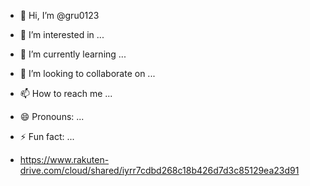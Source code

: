 - 👋 Hi, I’m @gru0123
- 👀 I’m interested in ...
- 🌱 I’m currently learning ...
- 💞️ I’m looking to collaborate on ...
- 📫 How to reach me ...
- 😄 Pronouns: ...
- ⚡ Fun fact: ...

- https://www.rakuten-drive.com/cloud/shared/iyrr7cdbd268c18b426d7d3c85129ea23d91

<!---
gru0123/gru0123 is a ✨ special ✨ repository because its `README.md` (this file) appears on your GitHub profile.
You can click the Preview link to take a look at your changes.
--->
